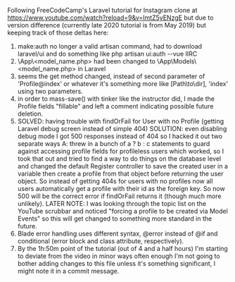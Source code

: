 Following FreeCodeCamp's Laravel tutorial for Instagram clone at https://www.youtube.com/watch?reload=9&v=ImtZ5yENzgE but due to version difference (currently late 2020 tutorial is from May 2019) but keeping track of those deltas here:

1. make:auth no longer a valid artisan command, had to download laravel/ui and do something like php artisan ui:auth --vue IIRC
2. \App\\\<model_name.php> had been changed to \App\Models\\\<model_name.php> in Laravel
3. seems the get method changed, instead of second parameter of 'Profile@index' or whatever it's something more like [Path\to\dir], 'index' using two parameters.
4. in order to mass-save() with tinker like the instructor did, I made the Profile fields "fillable" and left a comment indicating possible future deletion.
5. SOLVED: having trouble with findOrFail for User with no Profile (getting Laravel debug screen instead of simple 404) SOLUTION: even disabling debug mode I got 500 responses instead of 404 so I hacked it out two separate ways A: threw in a bunch of a ? b : c statements to guard against accessing profile fields for profileless users which worked, so I took that out and tried to find a way to do things on the database level and changed the default Register controller to save the created user in a variable then create a profile from that object before returning the user object. So instead of getting 404s for users with no profiles now all users automatically get a profile with their id as the foreign key. So now 500 will be the correct error if findOrFail returns it (though much more unlikely). LATER NOTE: I was looking through the topic list on the YouTube scrubbar and noticed "forcing a profile to be created via Model Events" so this will get changed to something more standard in the future.
6. Blade error handling uses different syntax, @error instead of @if and conditional (error block and class attribute, respectively).
7. By the 1h:50m point of the tutorial (out of 4 and a half hours) I'm starting to deviate from the video in minor ways often enough I'm not going to bother adding changes to this file unless it's something significant, I might note it in a commit message.